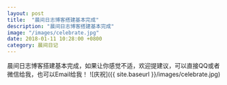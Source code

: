 ```yaml
---
layout: post
title:  "晨间日志博客搭建基本完成"
description: "晨间日志博客搭建基本完成"
image: "/images/celebrate.jpg"
date: 2018-01-11 10:28:00 +0800
category: 晨间日记
---
```

晨间日志博客搭建基本完成，如果让你感觉不适，欢迎提建议，可以直接QQ或者微信给我，也可以Email给我！
![庆祝]({{ site.baseurl }}/images/celebrate.jpg)